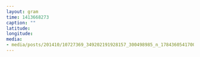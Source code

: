 ```yaml
---
layout: gram
time: 1413668273
caption: ""
latitude: 
longitude: 
media:
- media/posts/201410/10727369_349202191928157_300498985_n_17843605417000351.jpg
---
```

